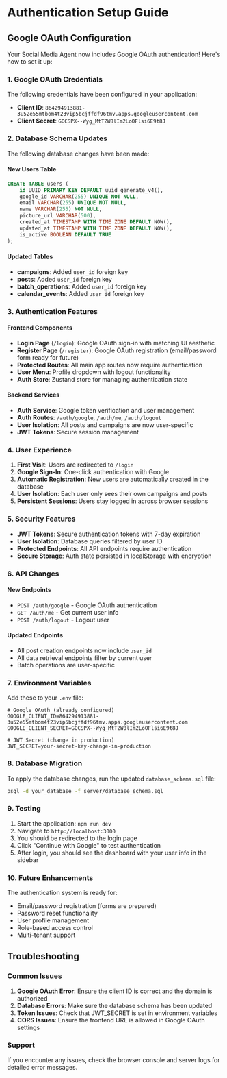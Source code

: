 # Authentication Setup Guide

## Google OAuth Configuration

Your Social Media Agent now includes Google OAuth authentication! Here's how to set it up:

### 1. Google OAuth Credentials

The following credentials have been configured in your application:

- **Client ID**: `864294913881-3u52e55mtbom4t23vip5bcjffdf96tmv.apps.googleusercontent.com`
- **Client Secret**: `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`

### 2. Database Schema Updates

The following database changes have been made:

#### New Users Table
```sql
CREATE TABLE users (
    id UUID PRIMARY KEY DEFAULT uuid_generate_v4(),
    google_id VARCHAR(255) UNIQUE NOT NULL,
    email VARCHAR(255) UNIQUE NOT NULL,
    name VARCHAR(255) NOT NULL,
    picture_url VARCHAR(500),
    created_at TIMESTAMP WITH TIME ZONE DEFAULT NOW(),
    updated_at TIMESTAMP WITH TIME ZONE DEFAULT NOW(),
    is_active BOOLEAN DEFAULT TRUE
);
```

#### Updated Tables
- **campaigns**: Added `user_id` foreign key
- **posts**: Added `user_id` foreign key  
- **batch_operations**: Added `user_id` foreign key
- **calendar_events**: Added `user_id` foreign key

### 3. Authentication Features

#### Frontend Components
- **Login Page** (`/login`): Google OAuth sign-in with matching UI aesthetic
- **Register Page** (`/register`): Google OAuth registration (email/password form ready for future)
- **Protected Routes**: All main app routes now require authentication
- **User Menu**: Profile dropdown with logout functionality
- **Auth Store**: Zustand store for managing authentication state

#### Backend Services
- **Auth Service**: Google token verification and user management
- **Auth Routes**: `/auth/google`, `/auth/me`, `/auth/logout`
- **User Isolation**: All posts and campaigns are now user-specific
- **JWT Tokens**: Secure session management

### 4. User Experience

1. **First Visit**: Users are redirected to `/login`
2. **Google Sign-In**: One-click authentication with Google
3. **Automatic Registration**: New users are automatically created in the database
4. **User Isolation**: Each user only sees their own campaigns and posts
5. **Persistent Sessions**: Users stay logged in across browser sessions

### 5. Security Features

- **JWT Tokens**: Secure authentication tokens with 7-day expiration
- **User Isolation**: Database queries filtered by user ID
- **Protected Endpoints**: All API endpoints require authentication
- **Secure Storage**: Auth state persisted in localStorage with encryption

### 6. API Changes

#### New Endpoints
- `POST /auth/google` - Google OAuth authentication
- `GET /auth/me` - Get current user info
- `POST /auth/logout` - Logout user

#### Updated Endpoints
- All post creation endpoints now include `user_id`
- All data retrieval endpoints filter by current user
- Batch operations are user-specific

### 7. Environment Variables

Add these to your `.env` file:

```env
# Google OAuth (already configured)
GOOGLE_CLIENT_ID=864294913881-3u52e55mtbom4t23vip5bcjffdf96tmv.apps.googleusercontent.com
GOOGLE_CLIENT_SECRET=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

# JWT Secret (change in production)
JWT_SECRET=your-secret-key-change-in-production
```

### 8. Database Migration

To apply the database changes, run the updated `database_schema.sql` file:

```bash
psql -d your_database -f server/database_schema.sql
```

### 9. Testing

1. Start the application: `npm run dev`
2. Navigate to `http://localhost:3000`
3. You should be redirected to the login page
4. Click "Continue with Google" to test authentication
5. After login, you should see the dashboard with your user info in the sidebar

### 10. Future Enhancements

The authentication system is ready for:
- Email/password registration (forms are prepared)
- Password reset functionality
- User profile management
- Role-based access control
- Multi-tenant support

## Troubleshooting

### Common Issues

1. **Google OAuth Error**: Ensure the client ID is correct and the domain is authorized
2. **Database Errors**: Make sure the database schema has been updated
3. **Token Issues**: Check that JWT_SECRET is set in environment variables
4. **CORS Issues**: Ensure the frontend URL is allowed in Google OAuth settings

### Support

If you encounter any issues, check the browser console and server logs for detailed error messages.
